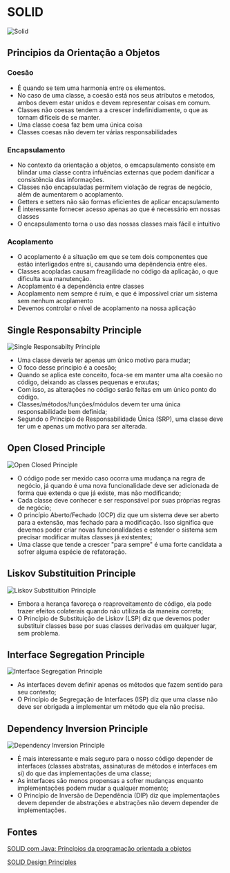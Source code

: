 # SOLID

![Solid](https://thedavidmasters.files.wordpress.com/2018/10/solid-principles.jpg)

## Principios da Orientação a Objetos

### Coesão

* É quando se tem uma harmonia entre os elementos. 
* No caso de uma classe, a coesão está nos seus atributos e metodos, ambos devem estar unidos e devem representar coisas em comum. 
* Classes não coesas tendem a a crescer indefinidiamente, o que as tornam difíceis de se manter.
* Uma classe coesa faz bem uma única coisa
* Classes coesas não devem ter várias responsabilidades

### Encapsulamento

* No contexto da orientação a objetos, o emcapsulamento consiste em blindar uma classe contra infuências externas que podem danificar a consistência das informações.
* Classes não encapsuladas permitem violação de regras de negócio, além de aumentarem o acoplamento.
* Getters e setters não são formas eficientes de aplicar encapsulamento
* É interessante fornecer acesso apenas ao que é necessário em nossas classes
* O encapsulamento torna o uso das nossas classes mais fácil e intuitivo

### Acoplamento

* O acoplamento é a situação em que se tem dois componentes que estão interligados entre si, causando uma depêndencia entre eles.
* Classes acopladas causam freagilidade no código da aplicação, o que dificulta sua manutenção.
* Acoplamento é a dependência entre classes
* Acoplamento nem sempre é ruim, e que é impossível criar um sistema sem nenhum acoplamento
* Devemos controlar o nível de acoplamento na nossa aplicação

## Single Responsabilty Principle 

![Single Responsabilty Principle](https://thedavidmasters.files.wordpress.com/2018/10/single-responsibility-principle.jpg)

* Uma classe deveria ter apenas um único motivo para mudar;
* O foco desse principio é a coesão;
* Quando se aplica este conceito, foca-se em manter uma alta coesão no código, deixando as classes pequenas e enxutas;
* Com isso, as alterações no código serão feitas em um único ponto do código.
* Classes/métodos/funções/módulos devem ter uma única responsabilidade bem definida;
* Segundo o Princípio de Responsabilidade Única (SRP), uma classe deve ter um e apenas um motivo para ser alterada.

## Open Closed Principle

![Open Closed Principle](https://thedavidmasters.files.wordpress.com/2018/10/open-closed-principle.png)

* O código pode ser mexido caso ocorra uma mudança na regra de negócio, já quando é uma nova funcionalidade deve ser adicionada de forma que extenda o que  já existe, mas não modificando;
* Cada classe deve conhecer e ser responsável por suas próprias regras de negócio;
* O princípio Aberto/Fechado (OCP) diz que um sistema deve ser aberto para a extensão, mas fechado para a modificação. Isso significa que devemos poder criar novas funcionalidades e estender o sistema sem precisar modificar muitas classes já existentes;
* Uma classe que tende a crescer "para sempre" é uma forte candidata a sofrer alguma espécie de refatoração.
 
## Liskov Substituition Principle

![Liskov Substituition Principle](https://thedavidmasters.files.wordpress.com/2018/10/liskov-substitution-principle.jpg)

* Embora a herança favoreça o reaproveitamento de código, ela pode trazer efeitos colaterais quando não utilizada da maneira correta;
* O Princípio de Substituição de Liskov (LSP) diz que devemos poder substituir classes base por suas classes derivadas em qualquer lugar, sem problema.

## Interface Segregation Principle

![Interface Segregation Principle](https://thedavidmasters.files.wordpress.com/2018/10/interface-segregation-principle.jpg)

* As interfaces devem definir apenas os métodos que fazem sentido para seu contexto;
* O Princípio de Segregação de Interfaces (ISP) diz que uma classe não deve ser obrigada a implementar um método que ela não precisa.

## Dependency Inversion Principle

![Dependency Inversion Principle](https://thedavidmasters.files.wordpress.com/2018/10/dependency-inversion-principle.jpg)

* É mais interessante e mais seguro para o nosso código depender de interfaces (classes abstratas, assinaturas de métodos e interfaces em si) do que das implementações de uma classe;
* As interfaces são menos propensas a sofrer mudanças enquanto implementações podem mudar a qualquer momento;
* O Princípio de Inversão de Dependência (DIP) diz que implementações devem depender de abstrações e abstrações não devem depender de implementações.


## Fontes 

[SOLID com Java: Princípios da programação orientada a objetos](https://cursos.alura.com.br/course/solid-orientacao-objetos-java)

[SOLID Design Principles]([https://link](https://thedavidmasters.com/2018/10/27/solid-design-principles/))